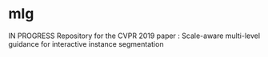 # mlg
IN PROGRESS
Repository for the CVPR 2019 paper : Scale-aware multi-level guidance for interactive instance segmentation


